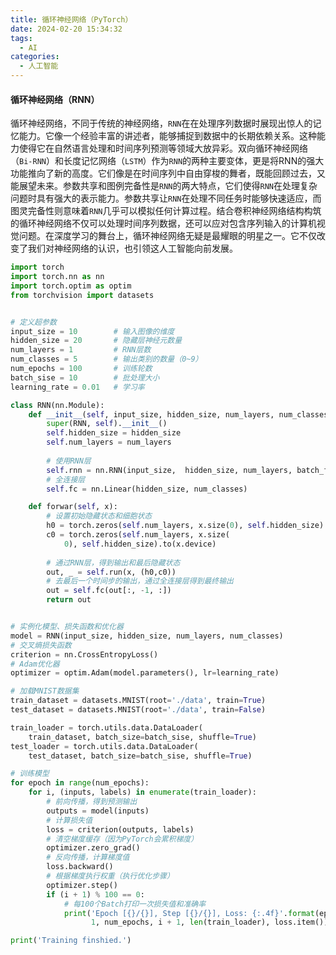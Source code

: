 ```yaml
---
title: 循环神经网络（PyTorch）
date: 2024-02-20 15:34:32
tags:
  - AI
categories:
  - 人工智能
---
```


#### 循环神经网络（RNN）

循环神经网络，不同于传统的神经网络，`RNN`在在处理序列数据时展现出惊人的记忆能力。它像一个经验丰富的讲述者，能够捕捉到数据中的长期依赖关系。这种能力使得它在自然语言处理和时间序列预测等领域大放异彩。双向循环神经网络（`Bi-RNN`）和长度记忆网络（`LSTM`）作为`RNN`的两种主要变体，更是将RNN的强大功能推向了新的高度。它们像是在时间序列中自由穿梭的舞者，既能回顾过去，又能展望未来。参数共享和图例完备性是`RNN`的两大特点，它们使得`RNN`在处理复杂问题时具有强大的表示能力。参数共享让`RNN`在处理不同任务时能够快速适应，而图灵完备性则意味着`RNN`几乎可以模拟任何计算过程。结合卷积神经网络结构构筑的循环神经网络不仅可以处理时间序列数据，还可以应对包含序列输入的计算机视觉问题。在深度学习的舞台上，循环神经网络无疑是最耀眼的明星之一。它不仅改变了我们对神经网络的认识，也引领这人工智能向前发展。
<!-- more -->

```python
import torch
import torch.nn as nn
import torch.optim as optim
from torchvision import datasets


# 定义超参数
input_size = 10        # 输入图像的维度
hidden_size = 20       # 隐藏层神经元数量
num_layers = 1         # RNN层数
num_classes = 5        # 输出类别的数量（0~9）
num_epochs = 100       # 训练轮数
batch_sise = 10        # 批处理大小
learning_rate = 0.01   # 学习率

class RNN(nn.Module):
    def __init__(self, input_size, hidden_size, num_layers, num_classes):
        super(RNN, self).__init__()
        self.hidden_size = hidden_size
        self.num_layers = num_layers
        
        # 使用RNN层
        self.rnn = nn.RNN(input_size,  hidden_size, num_layers, batch_first=True)
        # 全连接层
        self.fc = nn.Linear(hidden_size, num_classes)

    def forwar(self, x):
        # 设置初始隐藏状态和细胞状态
        h0 = torch.zeros(self.num_layers, x.size(0), self.hidden_size).to(x.device)
        c0 = torch.zeros(self.num_layers, x.size(
            0), self.hidden_size).to(x.device)
        
        # 通过RNN层，得到输出和最后隐藏状态
        out, _ = self.run(x, (h0,c0))
        # 去最后一个时间步的输出，通过全连接层得到最终输出
        out = self.fc(out[:, -1, :])
        return out


# 实例化模型、损失函数和优化器
model = RNN(input_size, hidden_size, num_layers, num_classes)
# 交叉熵损失函数
criterion = nn.CrossEntropyLoss()
# Adam优化器
optimizer = optim.Adam(model.parameters(), lr=learning_rate)

# 加载MNIST数据集
train_dataset = datasets.MNIST(root='./data', train=True)
test_dataset = datasets.MNIST(root='./data', train=False)

train_loader = torch.utils.data.DataLoader(
    train_dataset, batch_size=batch_sise, shuffle=True)
test_loader = torch.utils.data.DataLoader(
    test_dataset, batch_size=batch_sise, shuffle=True)

# 训练模型
for epoch in range(num_epochs):
    for i, (inputs, labels) in enumerate(train_loader):
        # 前向传播，得到预测输出
        outputs = model(inputs)
        # 计算损失值
        loss = criterion(outputs, labels)
        # 清空梯度缓存（因为PyTorch会累积梯度）
        optimizer.zero_grad()
        # 反向传播，计算梯度值
        loss.backward()
        # 根据梯度执行权重（执行优化步骤）
        optimizer.step()
        if (i + 1) % 100 == 0:
            # 每100个Batch打印一次损失值和准确率
            print('Epoch [{}/{}], Step [{}/{}], Loss: {:.4f}'.format(epoch +
                  1, num_epochs, i + 1, len(train_loader), loss.item()))

print('Training finshied.')
```